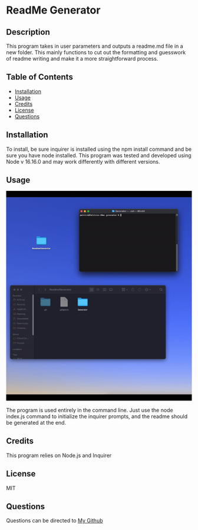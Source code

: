 # ReadMe Generator



    
## Description
This program takes in user parameters and outputs a readme.md file in a new folder. This mainly functions to cut out the formatting and guesswork of readme writing and make it a more straightforward process.
    
## Table of Contents
- [Installation](#installation)
- [Usage](#usage)
- [Credits](#credits)
- [License](#license)
- [Questions](#questions)

## Installation

To install, be sure inquirer is installed using the npm install command and be sure you have node installed. This program was tested and developed using Node v 16.16.0 and may work differently with different versions.
## Usage

![Gif of working app](https://github.com/Pat-Delaney/ReadmeGenerator/blob/main/screenrecording.gif)

The program is used entirely in the command line. Just use the node index.js command to initialize the inquirer prompts, and the readme should be generated at the end.

## Credits

This program relies on Node.js and Inquirer

## License

MIT

## Questions

Questions can be directed to [My Github](https://github.com/Pat-Delaney "My Github")
